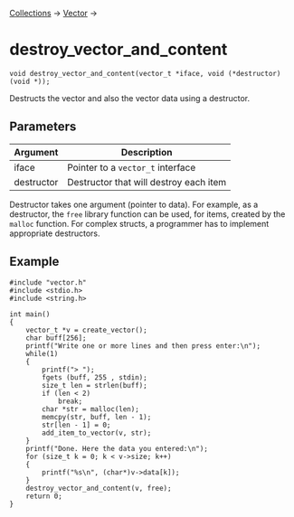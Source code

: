 [Collections](../collections.md) &rarr; [Vector](vector.md) &rarr;

# destroy_vector_and_content

    void destroy_vector_and_content(vector_t *iface, void (*destructor)(void *));

Destructs the vector and also the vector data using a destructor.

## Parameters

Argument|Description
--------|-----------
iface|Pointer to a `vector_t` interface
destructor|Destructor that will destroy each item

Destructor takes one argument (pointer to data). For example, as a destructor, the `free` library function can be used, for items, created by the `malloc` function. For complex structs, a programmer has to implement appropriate destructors.

## Example

    #include "vector.h"
    #include <stdio.h>
    #include <string.h>

    int main()
    {
        vector_t *v = create_vector();
        char buff[256];
        printf("Write one or more lines and then press enter:\n");
        while(1)
        {
            printf("> ");
            fgets (buff, 255 , stdin);
            size_t len = strlen(buff);
            if (len < 2)
                break;
            char *str = malloc(len);
            memcpy(str, buff, len - 1);
            str[len - 1] = 0;
            add_item_to_vector(v, str);
        }
        printf("Done. Here the data you entered:\n");
        for (size_t k = 0; k < v->size; k++)
        {
            printf("%s\n", (char*)v->data[k]);
        }
        destroy_vector_and_content(v, free);
        return 0;
    }
    